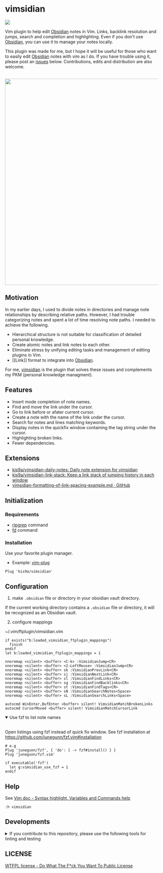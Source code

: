 # vimsidian

![](https://img.shields.io/github/actions/workflow/status/kis9a/vimsidian/test.yml?branch=main)

Vim plugin to help edit [Obsidian](https://obsidian.md/) notes in Vim. Links, backlink resolution and jumps, search and completion and highlighting. Even if you don't use [Obsidian](https://obsidian.md/), you can use it to manage your notes locally.

This plugin was made for me, but I hope it will be useful for those who want to easily edit [Obsidian](https://obsidian.md/) notes with vim as I do. If you have trouble using it, please post an [issues](https://github.com/kis9a/vimsidian/issues) below. Contributions, edits and distribution are also welcome.

<br/>
<image width="680px" src="https://raw.githubusercontent.com/kis9a/vimsidian/main/pictures/vimsidian.gif"></image>

## Motivation

In my earlier days, I used to divide notes in directories and manage note relationships by describing relative paths. However, I had trouble categorizing notes and spent a lot of time resolving note paths. I needed to achieve the following.

- Hierarchical structure is not suitable for classification of detailed personal knowledge.
- Create atomic notes and link notes to each other.
- Eliminate stress by unifying editing tasks and management of editing plugins in Vim.
- [[Link]] format to integrate into [Obsidian](https://obsidian.md/).

For me, [vimsidian](https://github.com/kis9a/vimsidian) is the plugin that solves these issues and complements my PKM (personal knowledge managment).

## Features

- Insert mode completion of note names.
- Find and move the link under the cursor.
- Go to link before or afater current cursor.
- Create a note with the name of the link under the cursor.
- Search for notes and lines matching keywords.
- Display notes in the quickfix window containing the tag string under the cursor.
- Highlighting broken links.
- Fewer dependencies.

## Extensions

* [kis9a/vimsidian-daily-notes: Daily note extension for vimsidian](https://github.com/kis9a/vimsidian-daily-notes)
* [kis9a/vimsidian-link-stack: Keep a link stack of jumping history in each window](https://github.com/kis9a/vimsidian-link-stack) 
* [vimsidian-formatting-of-link-spacing-example.md · GitHub](https://gist.github.com/kis9a/a60add3b0043ad10f46cbedb2f4eaab6)

## Initialization

### Requirements

- [ripgrep](https://github.com/BurntSushi/ripgrep) command
- [fd](https://github.com/sharkdp/fd) command

### Installation

Use your favorite plugin manager.

- Example: [vim-plug](https://github.com/junegunn/vim-plug)

```vim
Plug 'kis9a/vimsidian'
```

## Configuration

1. make `.obsidian` file or directory in your obsidian vault directory.

If the current working directory contains a `.obsidian` file or directory, it will be recognized as an Obsidian vault.

2. configure mappings

~/.vim/ftplugin/vimsidian.vim

```vim
if exists("b:loaded_vimsidian_ftplugin_mappings")
  finish
endif
let b:loaded_vimsidian_ftplugin_mappings = 1

nnoremap <silent> <buffer> <C-k> :VimsidianJump<CR>
nnoremap <silent> <buffer> <2-LeftMouse> :VimsidianJump<CR>
nnoremap <silent> <buffer> sk :VimsidianPrevLink<CR>
nnoremap <silent> <buffer> sj :VimsidianNextLink<CR>
nnoremap <silent> <buffer> sl :VimsidianFindLinks<CR>
nnoremap <silent> <buffer> sg :VimsidianFindBacklinks<CR>
nnoremap <silent> <buffer> st :VimsidianFindTags<CR>
nnoremap <silent> <buffer> sN :VimsidianSearchNotes<Space>
nnoremap <silent> <buffer> sL :VimsidianSearchLinks<Space>

autocmd WinEnter,BufEnter <buffer> silent! VimsidianMatchBrokenLinks
autocmd CursorMoved <buffer> silent! VimsidianMatchCursorLink
```
<!--{{{ Use fzf to list note names -->
<details open>
<summary>Use fzf to list note names</summary>
<br/>

Open listings using fzf instead of quick fix window.
See fzf installation at <https://github.com/junegunn/fzf.vim#installation>

```vim
# e.g
Plug 'junegunn/fzf', { 'do': { -> fzf#install() } }
Plug 'junegunn/fzf.vim'

if executable('fzf')
  let g:vimsidian_use_fzf = 1
endif
```

</details>
<!--}}}-->

## Help

See [Vim doc - Syntax highlight, Variables and Commands help](./doc/vimsidian.txt)

```vim
:h vimsidian
```

## Developments

<!--{{{ If you contribute to this repository, please use the following tools for linting and testing -->
<details close>
<summary>If you contribute to this repository, please use the following tools for linting and testing</summary>
<br/>

### Linting

Use [vim-parser](https://github.com/ynkdir/vim-vimlparser), [vim-vimlint](https://github.com/syngan/vim-vimlint)

```
make init
make lint
```

When using [vint](https://github.com/Vimjas/vint)

```
make vint-int
make lint-vint
```

### Testing

Use [vim-themis](https://github.com/thinca/vim-themis/issues), CI [.github/workflows/test.yml](./.github/workflows/test.yml)

```
make init
make test
```

</details>
<!--}}}-->

## LICENSE

[WTFPL license - Do What The F\*ck You Want To Public License](./LICENSE.md)
